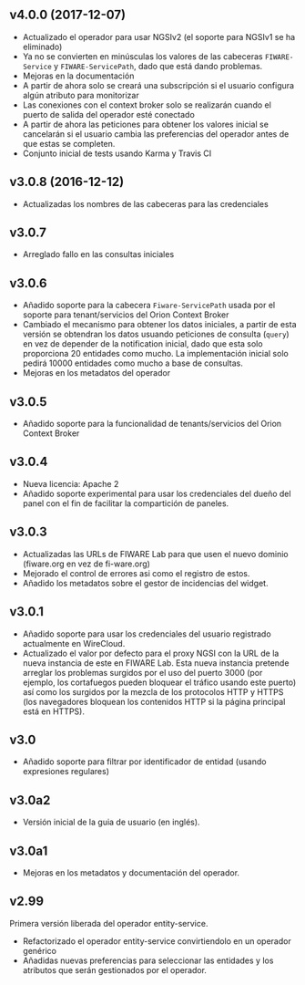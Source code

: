 ## v4.0.0 (2017-12-07)

- Actualizado el operador para usar NGSIv2 (el soporte para NGSIv1 se ha
  eliminado)
- Ya no se convierten en minúsculas los valores de las cabeceras
  `FIWARE-Service` y `FIWARE-ServicePath`, dado que está dando problemas.
- Mejoras en la documentación
- A partir de ahora solo se creará una subscripción si el usuario configura
  algún atributo para monitorizar
- Las conexiones con el context broker solo se realizarán cuando el puerto de
  salida del operador esté conectado
- A partir de ahora las peticiones para obtener los valores inicial se
  cancelarán si el usuario cambia las preferencias del operador antes de que
  estas se completen.
- Conjunto inicial de tests usando Karma y Travis CI


## v3.0.8 (2016-12-12)

- Actualizadas los nombres de las cabeceras para las credenciales

## v3.0.7

- Arreglado fallo en las consultas iniciales

## v3.0.6

- Añadido soporte para la cabecera `Fiware-ServicePath` usada por el soporte
  para tenant/servicios del Orion Context Broker
- Cambiado el mecanismo para obtener los datos iniciales, a partir de esta
  versión se obtendran los datos usuando peticiones de consulta (`query`) en vez
  de depender de la notification inicial, dado que esta solo proporciona 20
  entidades como mucho. La implementación inicial solo pedirá 10000 entidades
  como mucho a base de consultas.
- Mejoras en los metadatos del operador


## v3.0.5

- Añadido soporte para la funcionalidad de tenants/servicios del Orion Context
  Broker


## v3.0.4

- Nueva licencia: Apache 2
- Añadido soporte experimental para usar los credenciales del dueño del panel
  con el fin de facilitar la compartición de paneles.


## v3.0.3

- Actualizadas las URLs de FIWARE Lab para que usen el nuevo dominio (fiware.org
  en vez de fi-ware.org)
- Mejorado el control de errores asi como el registro de estos.
- Añadido los metadatos sobre el gestor de incidencias del widget.


## v3.0.1

- Añadido soporte para usar los credenciales del usuario registrado actualmente
  en WireCloud.
- Actualizado el valor por defecto para el proxy NGSI con la URL de la nueva
  instancia de este en FIWARE Lab. Esta nueva instancia pretende arreglar los
  problemas surgidos por el uso del puerto 3000 (por ejemplo, los cortafuegos
  pueden bloquear el tráfico usando este puerto) así como los surgidos por la
  mezcla de los protocolos HTTP y HTTPS (los navegadores bloquean los contenidos
  HTTP si la página principal está en HTTPS).


## v3.0

- Añadido soporte para filtrar por identificador de entidad (usando expresiones regulares)


## v3.0a2

- Versión inicial de la guia de usuario (en inglés).


## v3.0a1

* Mejoras en los metadatos y documentación del operador.


## v2.99

Primera versión liberada del operador entity-service.

* Refactorizado el operador entity-service convirtiendolo en un operador genérico
* Añadidas nuevas preferencias para seleccionar las entidades y los atributos que serán gestionados por el operador.
